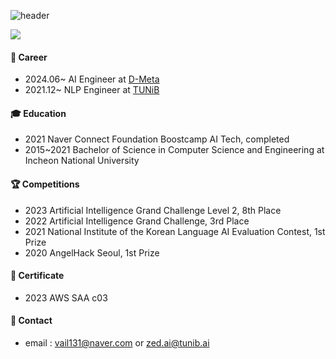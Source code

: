 
![header](https://capsule-render.vercel.app/api?type=soft&color=auto&height=100&section=header&text=Tofulim's%20Profile&fontSize=30)


<a href="https://blog.naver.com/vail131" target="_blank"><img src="https://img.shields.io/badge/blog-000000?style=flat-square&logo=Bloglovin &logoColor=white"/></a>   
 
#### 🔭 Career
- 2024.06~ AI Engineer at [D-Meta](https://www.d-meta.ai/)
- 2021.12~ NLP Engineer at [TUNiB](https://tunib.ai/)
#### 🎓 Education
- 2021 Naver Connect Foundation Boostcamp AI Tech, completed
- 2015~2021 Bachelor of Science in Computer Science and Engineering at Incheon National University
#### 🏆 Competitions
- 2023 Artificial Intelligence Grand Challenge Level 2, 8th Place
- 2022 Artificial Intelligence Grand Challenge, 3rd Place
- 2021 National Institute of the Korean Language AI Evaluation Contest, 1st Prize
- 2020 AngelHack Seoul, 1st Prize
#### 📜 Certificate
- 2023 AWS SAA c03
#### 💬 Contact
- email : vail131@naver.com or zed.ai@tunib.ai
